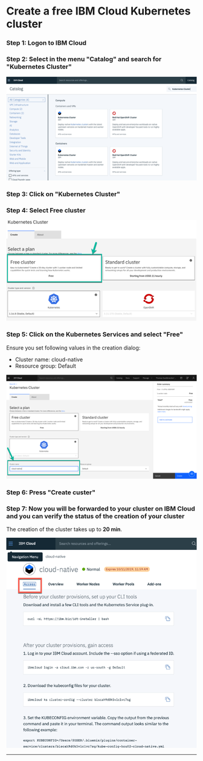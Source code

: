 # Create a free IBM Cloud Kubernetes cluster

### Step 1: Logon to IBM Cloud

### Step 2: Select in the menu "Catalog" and search for "Kubernetes Cluster"

![](../../images/ibmcloud-catalog.png)

### Step 3: Click on "Kubernetes Cluster"

### Step 4: Select Free cluster

![](../../images/ibmcloud-create-kubernetes-1.png)

### Step 5: Click on the Kubernetes Services and select "Free"

Ensure you set following values in the creation dialog:

* Cluster name:     cloud-native
* Resource group:   Default

![create Kubernetes service](../../images/ibmcloud-create-kubernetes-2.png)

### Step 6: Press "Create custer"

### Step 7: Now you will be forwarded to your cluster on IBM Cloud and you can verify the status of the creation of your cluster

The creation of the cluster takes up to **20 min**.

![](../../images/verify-cluster-access-3.png)

---